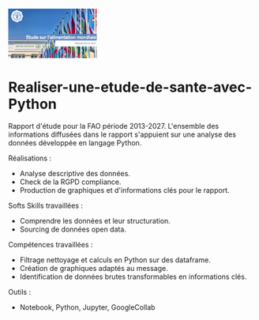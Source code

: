 ![entete](P4.png)
# Realiser-une-etude-de-sante-avec-Python
Rapport d'étude pour la FAO période 2013-2027. L'ensemble des informations diffusées dans le rapport s'appuient sur une analyse des données développée en langage Python.

Réalisations : 
  + Analyse descriptive des données.
  + Check de la RGPD compliance. 
  + Production de graphiques et d'informations clés pour le rapport.

Softs Skills travaillées :
  +  Comprendre les données et leur structuration.
  +  Sourcing de données open data.
    
Compétences travaillées :
  + Filtrage nettoyage et calculs en Python sur des dataframe.
  + Création de graphiques adaptés au message.
  + Identification de données brutes transformables en informations clés.

Outils : 
  + Notebook, Python, Jupyter, GoogleCollab

